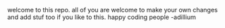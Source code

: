 welcome to this repo.
all of you are welcome to make your own changes and add stuf too if you like to this.
happy coding people
		-adillium
